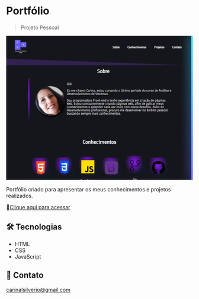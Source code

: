# Portfólio
>Projeto Pessoal


![preview](/github/preview.png)

Portfólio criado para apresentar os meus conhecimentos e projetos realizados.

🔗[Clique aqui para acessar](https://carinalsilverio.github.io/portfolio-carina-lorentino-silverio/)


## 🛠️ Tecnologias
- HTML
- CSS
- JavaScript


## 📧 Contato
carinalsilverio@gmail.com
